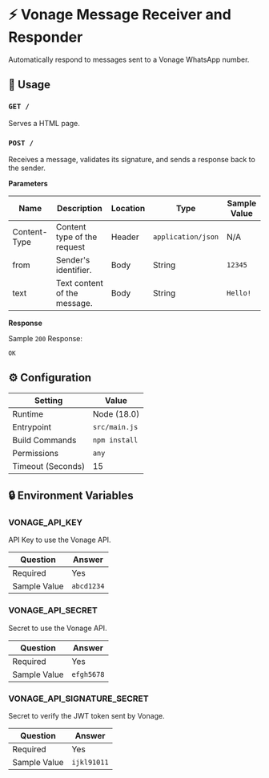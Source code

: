 # ⚡ Vonage Message Receiver and Responder

Automatically respond to messages sent to a Vonage WhatsApp number.

## 🧰 Usage

### `GET /`

Serves a HTML page.

### `POST /`

Receives a message, validates its signature, and sends a response back to the sender.

**Parameters**

| Name         | Description                  | Location | Type                | Sample Value |
| ------------ | ---------------------------- | -------- | ------------------- | ------------ |
| Content-Type | Content type of the request  | Header   | `application/json ` | N/A          |
| from         | Sender's identifier.         | Body     | String              | `12345`      |
| text         | Text content of the message. | Body     | String              | `Hello!`     |

**Response**

Sample `200` Response:

```text
OK
```

## ⚙️ Configuration

| Setting           | Value         |
| ----------------- | ------------- |
| Runtime           | Node (18.0)   |
| Entrypoint        | `src/main.js` |
| Build Commands    | `npm install` |
| Permissions       | `any`         |
| Timeout (Seconds) | 15            |

## 🔒 Environment Variables

### VONAGE_API_KEY

API Key to use the Vonage API.

| Question     | Answer     |
| ------------ | ---------- |
| Required     | Yes        |
| Sample Value | `abcd1234` |

### VONAGE_API_SECRET

Secret to use the Vonage API.

| Question     | Answer     |
| ------------ | ---------- |
| Required     | Yes        |
| Sample Value | `efgh5678` |

### VONAGE_API_SIGNATURE_SECRET

Secret to verify the JWT token sent by Vonage.

| Question     | Answer      |
| ------------ | ----------- |
| Required     | Yes         |
| Sample Value | `ijkl91011` |
